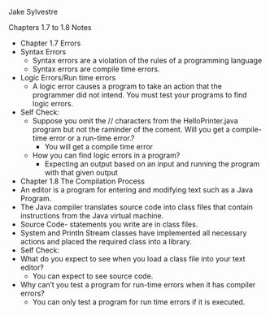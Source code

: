 

Jake Sylvestre

Chapters 1.7 to 1.8 Notes



* Chapter 1.7 Errors
 * Syntax Errors
   * Syntax errors are a violation of the rules of a programming language
   * Syntax errors are compile time errors.
 * Logic Errors/Run time errors
   * A logic error causes a program to take an action that the programmer did not intend. You must test your programs to find logic errors.
 * Self Check:
   * Suppose you omit the // characters from the HelloPrinter.java program but not the raminder of the coment. Will you get a compile-time error or a run-time error.?
     * You will get a compile time error
   * How you can find logic errors in a program?
     * Expecting an output based on an input and running the program with that given output
* Chapter 1.8 The Compilation Process
 * An editor is a program for entering and modifying text such as a Java Program.
 * The Java compiler translates source code into class files that contain instructions from the Java virtual machine.
 * Source Code- statements you write are in class files.
 * System and Println Stream classes have implemented all necessary actions and placed the required class into a library.
* Self Check:
 * What do you expect to see when you load a class file into your text editor?
   * You can expect to see source code.
 * Why can’t you test a program for run-time errors when it has compiler errors?
   * You can only test a program for run time errors if it is executed. 
